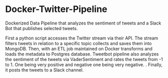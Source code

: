 # Docker-Twitter-Pipeline

Dockerized Data Pipeline that analyzes the sentiment of tweets and a Slack Bot that publishes selected tweets.

First a python script accesses the Twitter stream via their API. The stream filters tweets in relation to a specific topic collects and saves them into MongoDB. Then, with an ETL job maintained on Docker transforms and loads the metadata to Postgres database. Tweetbot pipeline also analyzes the sentiment of the tweets via VaderSentiment and rates the tweets from -1 to 1. One being very positive and negative one being very negative. . Finally, it posts the tweets to a Slack channel.
